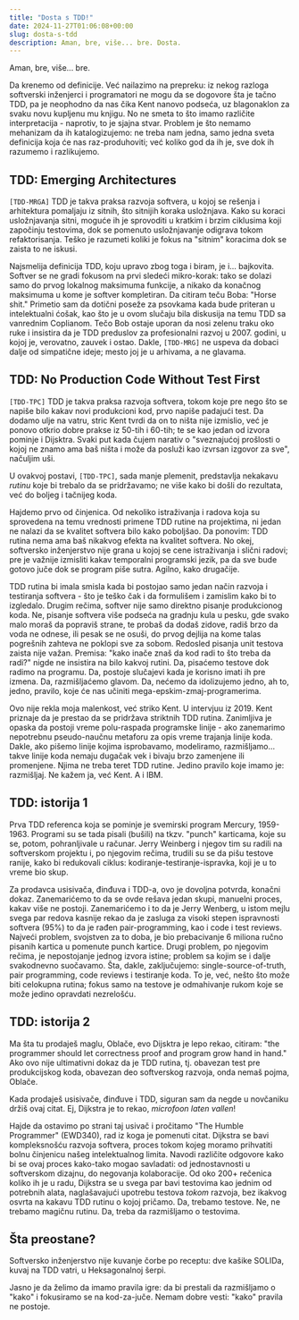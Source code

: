 ```yaml
---
title: "Dosta s TDD!"
date: 2024-11-27T01:06:08+00:00
slug: dosta-s-tdd
description: Aman, bre, više... bre. Dosta.
---
```


Aman, bre, više... bre.

Da krenemo od definicije. Već nailazimo na prepreku: iz nekog razloga softverski inženjerci i programatori ne mogu da se dogovore šta je tačno TDD, pa je neophodno da nas čika Kent nanovo podseća, uz blagonaklon za svaku novu kupljenu mu knjigu. No ne smeta to što imamo različite interpretacija - naprotiv, to je sjajna stvar. Problem je što nemamo mehanizam da ih katalogizujemo: ne treba nam jedna, samo jedna sveta definicija koja će nas raz-produhoviti; već koliko god da ih je, sve dok ih razumemo i razlikujemo.

## TDD: Emerging Architectures

`[TDD-MRGA]` TDD je takva praksa razvoja softvera, u kojoj se rešenja i arhitektura pomaljaju iz sitnih, što sitnijih koraka usložnjava. Kako su koraci usložnjavanja sitni, moguće ih je sprovoditi u kratkim i brzim ciklusima koji započinju testovima, dok se pomenuto usložnjavanje odigrava tokom refaktorisanja. Teško je razumeti koliki je fokus na "sitnim" koracima dok se zaista to ne iskusi.

Najsmelija definicija TDD, koju upravo zbog toga i biram, je i... bajkovita. Softver se ne gradi fokusom na prvi sledeći mikro-korak: tako se dolazi samo do prvog lokalnog maksimuma funkcije, a nikako da konačnog maksimuma u kome je softver kompletiran. Da citiram teču Boba: "Horse shit." Primetio sam da dotični poseže za psovkama kada bude priteran u intelektualni ćošak, kao što je u ovom slučaju bila diskusija na temu TDD sa vanrednim Coplianom. Tečo Bob ostaje uporan da nosi zelenu traku oko ruke i insistira da je TDD preduslov za profesionalni razvoj u 2007. godini, u kojoj je, verovatno, zauvek i ostao. Dakle, `[TDD-MRG]` ne uspeva da dobaci dalje od simpatične ideje; mesto joj je u arhivama, a ne glavama.

## TDD: No Production Code Without Test First

`[TDD-TPC]` TDD je takva praksa razvoja softvera, tokom koje pre nego što se napiše bilo kakav novi produkcioni kod, prvo napiše padajući test. Da dodamo ulje na vatru, stric Kent tvrdi da on to ništa nije izmislio, već je ponovo otkrio dobre prakse iz 50-tih i 60-tih; te se kao jedan od izvora pominje i Dijsktra. Svaki put kada čujem narativ o "sveznajućoj prošlosti o kojoj ne znamo ama baš ništa i može da posluži kao izvrsan izgovor za sve", načuljim uši.

U ovakvoj postavi, `[TDD-TPC]`, sada manje plemenit, predstavlja nekakavu _rutinu_ koje bi trebalo da se pridržavamo; ne više kako bi došli do rezultata, već do boljeg i tačnijeg koda.

Hajdemo prvo od činjenica. Od nekoliko istraživanja i radova koja su sprovedena na temu vrednosti primene TDD rutine na projektima, ni jedan ne nalazi da se kvalitet softvera bilo kako poboljšao. Da ponovim: TDD rutina nema ama baš nikakvog efekta na kvalitet softvera. No okej, softversko inženjerstvo nije grana u kojoj se cene istraživanja i slični radovi; pre je važnije izmisliti kakav temporalni programski jezik, pa da sve bude gotovo juče dok se program piše sutra. Agilno, kako drugačije.

TDD rutina bi imala smisla kada bi postojao samo jedan način razvoja i testiranja softvera - što je teško čak i da formulišem i zamislim kako bi to izgledalo. Drugim rečima, softver nije samo direktno pisanje produkcionog koda. Ne, pisanje softvera više podseća na gradnju kula u pesku, gde svako malo moraš da popraviš strane, te probaš da dodaš zidove, radiš brzo da voda ne odnese, ili pesak se ne osuši, do prvog dejlija na kome talas pogrešnih zahteva ne poklopi sve za sobom. Redosled pisanja unit testova zaista nije važan. Premisa: "kako inače znaš da kod radi to što treba da radi?" nigde ne insistira na bilo kakvoj rutini. Da, pisaćemo testove dok radimo na programu. Da, postoje slučajevi kada je korisno imati ih pre izmena. Da, razmišljaćemo glavom. Da, nećemo da idolizujemo jedno, ah to, jedno, pravilo, koje će nas učiniti mega-epskim-zmaj-programerima.

Ovo nije rekla moja malenkost, već striko Kent. U intervjuu iz 2019. Kent priznaje da je prestao da se pridržava striktnih TDD rutina. Zanimljiva je opaska da postoji vreme polu-raspada programske linije - ako zanemarimo nepotrebnu pseudo-naučnu metaforu za opis vreme trajanja linije koda. Dakle, ako pišemo linije kojima isprobavamo, modeliramo, razmišljamo... takve linije koda nemaju dugačak vek i bivaju brzo zamenjene ili promenjene. Njima ne treba teret TDD rutine. Jedino pravilo koje imamo je: razmišljaj. Ne kažem ja, već Kent. A i IBM.

## TDD: istorija 1

Prva TDD referenca koja se pominje je svemirski program Mercury, 1959-1963. Programi su se tada pisali (bušili) na tkzv. "punch" karticama, koje su se, potom, pohranljivale u računar. Jerry Weinberg i njegov tim su radili na softverskom projektu i, po njegovim rečima, trudili su se da pišu testove ranije, kako bi redukovali ciklus: kodiranje-testiranje-ispravka, koji je u to vreme bio skup.

Za prodavca usisivača, đinđuva i TDD-a, ovo je dovoljna potvrda, konačni dokaz. Zanemarićemo to da se ovde rešava jedan skupi, manuelni proces, kakav više ne postoji. Zanemarićemo i to da je Jerry Wenberg, u istom mejlu svega par redova kasnije rekao da je zasluga za visoki stepen ispravnosti softvera (95%) to da je rađen pair-programming, kao i code i test reviews. Najveći problem, svojstven za to doba, je bio prebacivanje 6 miliona ručno pisanih kartica u pomenute punch kartice. Drugi problem, po njegovim rečima, je nepostojanje jednog izvora istine; problem sa kojim se i dalje svakodnevno suočavamo. Šta, dakle, zaključujemo: single-source-of-truth, pair programming, code reviews i testiranje koda. To je, već, nešto što može biti celokupna rutina; fokus samo na testove je odmahivanje rukom koje se može jedino opravdati nezrelošću.

## TDD: istorija 2

Ma šta tu prodaješ maglu, Oblače, evo Dijsktra je lepo rekao, citiram: "the programmer should let correctness proof and program grow hand in hand." Ako ovo nije ultimativni dokaz da je TDD rutina, tj. obavezan test pre produkcijskog koda, obavezan deo softverskog razvoja, onda nemaš pojma, Oblače.

Kada prodaješ usisivače, đinđuve i TDD, siguran sam da negde u novčaniku držiš ovaj citat. Ej, Dijkstra je to rekao, _microfoon laten vallen_!

Hajde da ostavimo po strani taj usivač i pročitamo "The Humble Programmer" (EWD340), rad iz koga je pomenuti citat. Dijkstra se bavi kompleksnošću razvoja softvera, proces tokom kojeg moramo prihvatiti bolnu činjenicu našeg intelektualnog limita. Navodi različite odgovore kako bi se ovaj proces kako-tako mogao savladati: od jednostavnosti u softverskom dizajnu, do negovanja kolaboracije. Od oko 200+ rečenica koliko ih je u radu, Dijkstra se u svega par bavi testovima kao jednim od potrebnih alata, naglašavajući upotrebu testova _tokom_ razvoja, bez ikakvog osvrta na kakavu TDD rutinu o kojoj pričamo. Da, trebamo testove. Ne, ne trebamo magičnu rutinu. Da, treba da razmišljamo o testovima.

## Šta preostane?

Softversko inženjerstvo nije kuvanje čorbe po receptu: dve kašike SOLIDa, kuvaj na TDD vatri, u Heksagonalnoj šerpi.

Jasno je da želimo da imamo pravila igre: da bi prestali da razmišljamo o "kako" i fokusiramo se na kod-za-juče. Nemam dobre vesti: "kako" pravila ne postoje.
